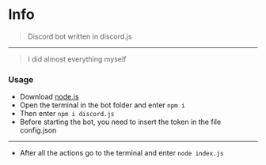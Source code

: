 # Info
> Discord bot written in discord.js <br>
---
> I did almost everything myself
### Usage
 - Download [node.js](https://nodejs.org/en/)
 - Open the terminal in the bot folder and enter `npm i`
 - Then enter `npm i discord.js`
 - Before starting the bot, you need to insert the token in the file config.json
 ---
 - Аfter all the actions go to the terminal and enter `node index.js`
